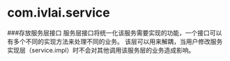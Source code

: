 # com.ivlai.service
###存放服务层接口
服务层接口将统一化该服务需要实现的功能，一个接口可以有多个不同的实现方法来处理不同的业务。
该层可以用来解耦，当用户修改服务实现层（service.impl）时不会对其他调用该服务层的业务造成影响。
